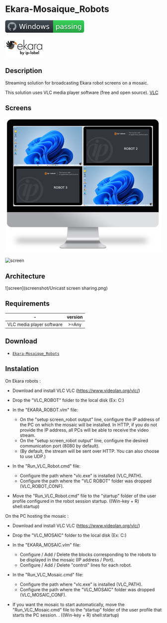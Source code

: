 # Ekara-Mosaique_Robots

![Windows](screenshot/badge.svg)

<img src="screenshot/cropped-ekara_by_ip-label_full_2.webp"> 

## Description
Streaming solution for broadcasting Ekara robot screens on a mosaic.

This solution uses VLC media player software (free and open source). [VLC](https://www.videolan.org/vlc/)

## Screens

![screen](screenshot/Screen.png)

![screen](screenshot/MOSAIQUE-Exemple.gif)

## Architecture
![screen](screenshot/Unicast screen sharing.png)

## Requirements

-|version
--|:--:
VLC media player software|>=Any

## Download

[github-download]: https://github.com/MrGuyTwo/Ekara-Mosaique_Robots/tree/main/releases
 - [`Ekara-Mosaique_Robots`][github-download]

## Instalation

On Ekara robots :
- Download and install VLC VLC (https://www.videolan.org/vlc/)
- Drop the "VLC_ROBOT" folder to the local disk (Ex: C:\)
- In the "EKARA_ROBOT.vlm" file: 
    - On the "setup screen_robot output" line, configure the IP address of the PC on which the mosaic will be installed. In HTTP, if you do not provide the IP address, all PCs will be able to receive the video stream.
    - On the "setup screen_robot output" line, configure the desired communication port (8080 by default).
    - (By default, the stream will be sent over HTTP. You can also choose to use UDP.)

- In the "Run_VLC_Robot.cmd" file: 
    - Configure the path where "vlc.exe" is installed (VLC_PATH). 
    - Configure the path where the "VLC ROBOT" folder was dropped (VLC_ROBOT_CONF).

- Move the "Run_VLC_Robot.cmd" file to the "startup" folder of the user profile configured in the robot session startup. ((Win-key + R) shell:startup) 


On the PC hosting the mosaic :
- Download and install VLC VLC (https://www.videolan.org/vlc/)
- Drop the "VLC_MOSAIC" folder to the local disk (Ex: C:\)
- In the "EKARA_MOSAIC.vlm" file:
    - Configure / Add / Delete the blocks corresponding to the robots to be displayed in the mosaic (IP address / Port).
    - Configure / Add / Delete "control" lines for each robot.

- In the "Run_VLC_Mosaic.cmd" file: 
    - Configure the path where "vlc.exe" is installed (VLC_PATH). 
    - Configure the path where the "VLC_MOSAIC" folder was dropped (VLC_MOSAIC_CONF).

- If you want the mosaic to start automatically, move the "Run_VLC_Mosaic.cmd" file to the “startup” folder of the user profile that starts the PC session. . ((Win-key + R) shell:startup)

